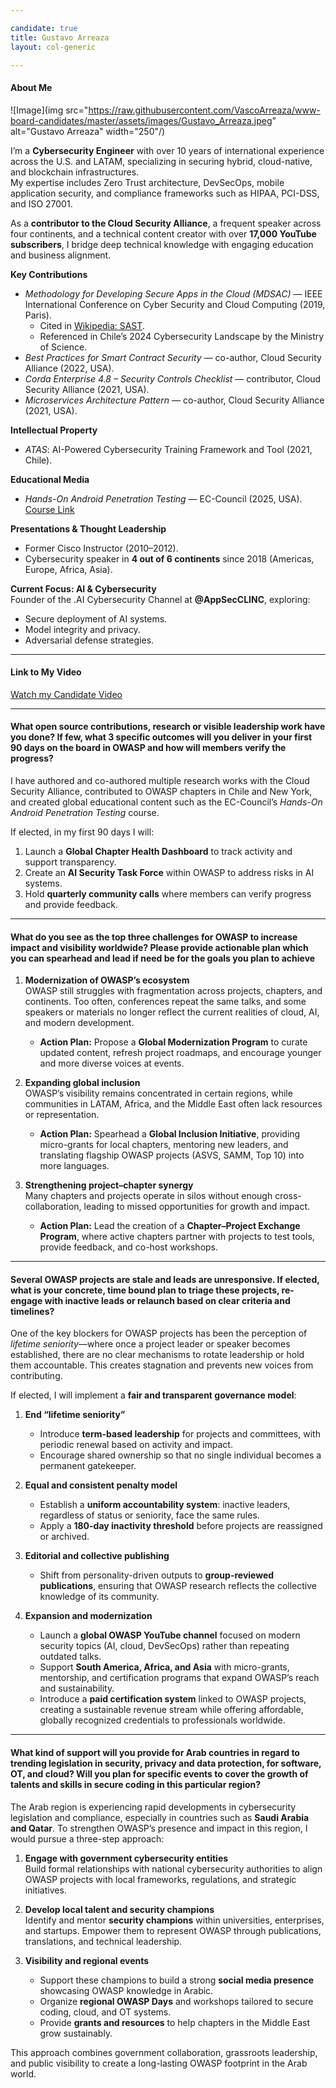 ```yaml
---

candidate: true
title: Gustavo Arreaza
layout: col-generic

---
```


#### About Me
![Image](img src="https://raw.githubusercontent.com/VascoArreaza/www-board-candidates/master/assets/images/Gustavo_Arreaza.jpeg" alt="Gustavo Arreaza" width="250"/)

I’m a **Cybersecurity Engineer** with over 10 years of international experience across the U.S. and LATAM, specializing in securing hybrid, cloud-native, and blockchain infrastructures.  
My expertise includes Zero Trust architecture, DevSecOps, mobile application security, and compliance frameworks such as HIPAA, PCI-DSS, and ISO 27001.

As a **contributor to the Cloud Security Alliance**, a frequent speaker across four continents, and a technical content creator with over **17,000 YouTube subscribers**, I bridge deep technical knowledge with engaging education and business alignment.

**Key Contributions**
- *Methodology for Developing Secure Apps in the Cloud (MDSAC)* — IEEE International Conference on Cyber Security and Cloud Computing (2019, Paris).  
  - Cited in [Wikipedia: SAST](https://en.wikipedia.org/wiki/Static_application_security_testing).  
  - Referenced in Chile’s 2024 Cybersecurity Landscape by the Ministry of Science.  
- *Best Practices for Smart Contract Security* — co-author, Cloud Security Alliance (2022, USA).  
- *Corda Enterprise 4.8 – Security Controls Checklist* — contributor, Cloud Security Alliance (2021, USA).  
- *Microservices Architecture Pattern* — co-author, Cloud Security Alliance (2021, USA).  

**Intellectual Property**
- *ATAS*: AI-Powered Cybersecurity Training Framework and Tool (2021, Chile).

**Educational Media**
- *Hands-On Android Penetration Testing* — EC-Council (2025, USA).  
  [Course Link](https://learn.eccouncil.org/course/hands-on-android-penetration-testing)

**Presentations & Thought Leadership**
- Former Cisco Instructor (2010–2012).  
- Cybersecurity speaker in **4 out of 6 continents** since 2018 (Americas, Europe, Africa, Asia).  

**Current Focus: AI & Cybersecurity**  
Founder of the .AI Cybersecurity Channel at **@AppSecCLINC**, exploring:  
- Secure deployment of AI systems.  
- Model integrity and privacy.  
- Adversarial defense strategies.  

---

#### Link to My Video
[Watch my Candidate Video](https://www.youtube.com/xxxxxxx)

---

#### What open source contributions, research or visible leadership work have you done? If few, what 3 specific outcomes will you deliver in your first 90 days on the board in OWASP and how will members verify the progress?

I have authored and co-authored multiple research works with the Cloud Security Alliance, contributed to OWASP chapters in Chile and New York, and created global educational content such as the EC-Council’s *Hands-On Android Penetration Testing* course.  

If elected, in my first 90 days I will:  
1. Launch a **Global Chapter Health Dashboard** to track activity and support transparency.  
2. Create an **AI Security Task Force** within OWASP to address risks in AI systems.  
3. Hold **quarterly community calls** where members can verify progress and provide feedback.  

---

#### What do you see as the top three challenges for OWASP to increase impact and visibility worldwide? Please provide actionable plan which you can spearhead and lead if need be for the goals you plan to achieve

1. **Modernization of OWASP’s ecosystem**  
   OWASP still struggles with fragmentation across projects, chapters, and continents. Too often, conferences repeat the same talks, and some speakers or materials no longer reflect the current realities of cloud, AI, and modern development.  
   - **Action Plan:** Propose a **Global Modernization Program** to curate updated content, refresh project roadmaps, and encourage younger and more diverse voices at events.  

2. **Expanding global inclusion**  
   OWASP’s visibility remains concentrated in certain regions, while communities in LATAM, Africa, and the Middle East often lack resources or representation.  
   - **Action Plan:** Spearhead a **Global Inclusion Initiative**, providing micro-grants for local chapters, mentoring new leaders, and translating flagship OWASP projects (ASVS, SAMM, Top 10) into more languages.  

3. **Strengthening project–chapter synergy**  
   Many chapters and projects operate in silos without enough cross-collaboration, leading to missed opportunities for growth and impact.  
   - **Action Plan:** Lead the creation of a **Chapter–Project Exchange Program**, where active chapters partner with projects to test tools, provide feedback, and co-host workshops.  

---

#### Several OWASP projects are stale and leads are unresponsive. If elected, what is your concrete, time bound plan to triage these projects, re-engage with inactive leads or relaunch based on clear criteria and timelines?

One of the key blockers for OWASP projects has been the perception of *lifetime seniority*—where once a project leader or speaker becomes established, there are no clear mechanisms to rotate leadership or hold them accountable. This creates stagnation and prevents new voices from contributing.  

If elected, I will implement a **fair and transparent governance model**:

1. **End “lifetime seniority”**  
   - Introduce **term-based leadership** for projects and committees, with periodic renewal based on activity and impact.  
   - Encourage shared ownership so that no single individual becomes a permanent gatekeeper.  

2. **Equal and consistent penalty model**  
   - Establish a **uniform accountability system**: inactive leaders, regardless of status or seniority, face the same rules.  
   - Apply a **180-day inactivity threshold** before projects are reassigned or archived.  

3. **Editorial and collective publishing**  
   - Shift from personality-driven outputs to **group-reviewed publications**, ensuring that OWASP research reflects the collective knowledge of its community.  

4. **Expansion and modernization**  
   - Launch a **global OWASP YouTube channel** focused on modern security topics (AI, cloud, DevSecOps) rather than repeating outdated talks.  
   - Support **South America, Africa, and Asia** with micro-grants, mentorship, and certification programs that expand OWASP’s reach and sustainability.
   - Introduce a **paid certification system** linked to OWASP projects, creating a sustainable revenue stream while offering affordable, globally recognized credentials to professionals worldwide.  

---

#### What kind of support will you provide for Arab countries in regard to trending legislation in security, privacy and data protection, for software, OT, and cloud? Will you plan for specific events to cover the growth of talents and skills in secure coding in this particular region?

The Arab region is experiencing rapid developments in cybersecurity legislation and compliance, especially in countries such as **Saudi Arabia and Qatar**. To strengthen OWASP’s presence and impact in this region, I would pursue a three-step approach:  

1. **Engage with government cybersecurity entities**  
   Build formal relationships with national cybersecurity authorities to align OWASP projects with local frameworks, regulations, and strategic initiatives.  

2. **Develop local talent and security champions**  
   Identify and mentor **security champions** within universities, enterprises, and startups. Empower them to represent OWASP through publications, translations, and technical leadership.  

3. **Visibility and regional events**  
   - Support these champions to build a strong **social media presence** showcasing OWASP knowledge in Arabic.  
   - Organize **regional OWASP Days** and workshops tailored to secure coding, cloud, and OT systems.  
   - Provide **grants and resources** to help chapters in the Middle East grow sustainably.  

This approach combines government collaboration, grassroots leadership, and public visibility to create a long-lasting OWASP footprint in the Arab world.  
